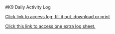 #K9 Daily Activity Log


[Click link to access log, fill it out, download or print](https://www.sejda.com/share/9f150ea0409a4ce281c0b6d7cb792ba4-i378_Z1mav6Q86OSbrqZP7o_4s4XedJ7TrT66ZJ5OK51gfwrfRZzsxMrUv76Gpdg)


[Click this link to access one extra log sheet.](https://www.sejda.com/share/01f9745834704533bba26c812b6691ad-aYosSbCqWGLbnuBpYRT8baBSNjW2iia8A0sfKmO8oe5vowC5gm4u9_7ROsFOEMOo)
